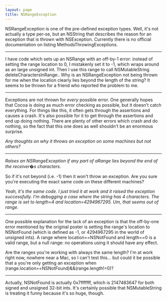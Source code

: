 ```yaml
---
layout: page
title: NSRangeException
---
```


NSRangeException is one of the pre-defined exception types.  Well, it's not actually a type per-se, but an NSString that describes the reason for an exception that is thrown with NSException.  Currently there is no official documentation on listing MethodsThrowingExceptions.

----

I have code which sets up an NSRange with an off-by-1 error: instead of setting the range location to 0, I mistakenly set it to -1, which wraps around as an large unsigned int. Then I use this range to call NSMutableString deleteCharactersInRange:. Why is an NSRangeException not being thrown for me when the location clearly lies beyond the length of the string? It seems to be thrown for a friend who reported the problem to me.

----

Exceptions are not thrown for *every* possible error. One generally hopes that Cocoa is doing as much error checking as possible, but it doesn't catch everything. For things like this, it often gets through the assertions and causes a crash. It's also possible for it to get through the assertions and end up doing nothing. There are plenty of other errors which crash and do nothing, so the fact that this one does as well shouldn't be an enormous surprise.

*Any thoughts on why it throws an exception on some machines but not others?*

----

*Raises an NSRangeException if any part of aRange lies beyond the end of the receiver�s characters.*

So if it's not beyond (i.e. -1) then it won't throw an exception. Are you sure you're executing the exact same code on these different machines?

*Yeah, it's the same code. I just tried it at work and it raised the exception successfully. I'm debugging a case where the string has 4 characters. The range is set to length=4 and location=4294967295. Um, that seems out of range.*

----

One possible explanation for the lack of an exception is that the off-by-one error mentioned by the original poster is setting the range's location to NSNotFound (which is defined as -1, or 4294967295 in the world of unsigned ints). A range where location==NSNotFound and length==0 is a valid range, but a null range: no operations using it should have any effect.

Are the ranges you're working with always the same length? I'm at work right now, nowhere near a Mac, so I can't test this... but could it be possible that a you're only getting an exception when (range.location==NSNotFound)&&(range.length!=0)? 

----

Actually, NSNotFound is actually 0x7fffffff, which is 2147483647 for both signed and unsigned 32-bit ints. It's certainly possible that NSMutableString is treating it funny because it's so huge, though.


